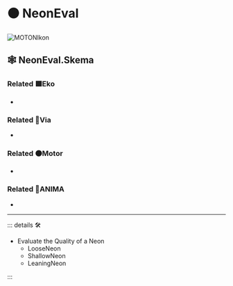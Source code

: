 # 🟠 <motor>NeonEval</motor>

![MOTONIkon](/Ikon/Motor_Ikon.png)

## 🕸 NeonEval.Skema

### Related 🟩<ekos>Eko</ekos>

-

### Related 🔻<via>Via</via>

-

### Related 🟠<motor>Motor</motor>

-

### Related 💜<anima>ANIMA</anima>

-

---

<!-- =================================================== -->
<!-- =================================================== -->
<!-- =================================================== -->
<!-- =================================================== -->
<!-- =================================================== -->
::: details 🛠

- Evaluate the Quality of a Neon
    - LooseNeon
    - ShallowNeon
    - LeaningNeon

:::
